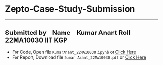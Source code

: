 # Zepto-Case-Study-Submission
---
Submitted by - 
Name - Kumar Anant
Roll - 22MA10030
IIT KGP
---

- For Code, Open file `KumarAnant_22MA10030.ipynb` or [Click Here](https://github.com/kumaranant1/Zepto-Case-Study-Submission/blob/main/KumarAnant_22MA10030.ipynb)
- For Report, Download file `Kumar Anant_22MA10030.pdf` or [Click Here](https://github.com/kumaranant1/Zepto-Case-Study-Submission/blob/main/Kumar%20Anant_22MA10030.pdf)